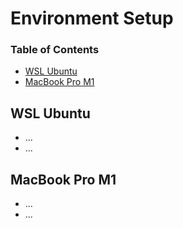 # Environment Setup

### Table of Contents

- [WSL Ubuntu](#wsl-ubuntu)
- [MacBook Pro M1](#macbook-pro-m1)


## WSL Ubuntu

- ...
- ...


## MacBook Pro M1

- ...
- ...
